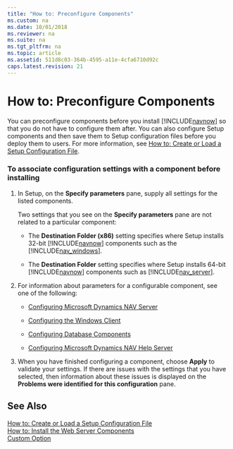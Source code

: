```yaml
---
title: "How to: Preconfigure Components"
ms.custom: na
ms.date: 10/01/2018
ms.reviewer: na
ms.suite: na
ms.tgt_pltfrm: na
ms.topic: article
ms.assetid: 511d8c03-364b-4595-a11e-4cfa6710d92c
caps.latest.revision: 21
---
```

# How to: Preconfigure Components
You can preconfigure components before you install [!INCLUDE[navnow](includes/navnow_md.md)] so that you do not have to configure them after. You can also configure Setup components and then save them to Setup configuration files before you deploy them to users. For more information, see [How to: Create or Load a Setup Configuration File](How-to--Create-or-Load-a-Setup-Configuration-File.md).  
  
### To associate configuration settings with a component before installing  
  
1.  In Setup, on the **Specify parameters** pane, supply all settings for the listed components.  
  
     Two settings that you see on the **Specify parameters** pane are not related to a particular component:  
  
    -   The **Destination Folder \(x86\)** setting specifies where Setup installs 32-bit [!INCLUDE[navnow](includes/navnow_md.md)] components such as the [!INCLUDE[nav_windows](includes/nav_windows_md.md)].  
  
    -   The **Destination Folder** setting specifies where Setup installs 64-bit [!INCLUDE[navnow](includes/navnow_md.md)] components such as [!INCLUDE[nav_server](includes/nav_server_md.md)].  
  
2.  For information about parameters for a configurable component, see one of the following:  
  
    -   [Configuring Microsoft Dynamics NAV Server](Configuring-Microsoft-Dynamics-NAV-Server.md)  
  
    -   [Configuring the Windows Client](Configuring-the-Windows-Client.md)  
  
    -   [Configuring Database Components](Configuring-Database-Components.md)  
  
    -   [Configuring Microsoft Dynamics NAV Help Server](Configuring-Microsoft-Dynamics-NAV-Help-Server.md)  
  
3.  When you have finished configuring a component, choose **Apply** to validate your settings. If there are issues with the settings that you have selected, then information about these issues is displayed on the **Problems were identified for this configuration** pane.  
  
## See Also  
 [How to: Create or Load a Setup Configuration File](How-to--Create-or-Load-a-Setup-Configuration-File.md)   
 [How to: Install the Web Server Components](How-to--Install-the-Web-Server-Components.md)   
 [Custom Option](Custom-Option.md)
